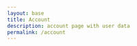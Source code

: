 ```yaml
---
layout: base
title: Account
description: account page with user data
permalink: /account
---
```


<body onload="windowLoad();">
    
</body>

<script>
    function windowLoad() {
        var requestOptions = {
            method: 'GET',
            redirect: 'follow'
        };

        fetch("http://localhost:8085/api/person/jwt", requestOptions)
        .then(response => {
                if (!response.ok) {
                    const errorMsg = 'Login error: ' + response.status;
                    console.log(errorMsg);

                    switch (response.status) {
                        case 401:
                            alert("Please log into or make an account");
                            break;
                        case 403:
                            alert("Access forbidden. You do not have permission to access this resource.");
                            break;
                        case 404:
                            alert("User not found. Please check your credentials.");
                            break;
                        // Add more cases for other status codes as needed
                        default:
                            alert("Login failed. Please try again later.");
                    }

                    return Promise.reject('Login failed');
                }

                // Success!!!
            })
        .then(result => console.log(result))
        .catch(error => console.log('error', error));
    }
</script>